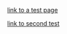 <style>
  .inner {
    max-width: 1024px !important;
  }
</style>

<script>
  function logEvent(event) {
    console.log("logging an event");
    console.log(JSON.stringify(event));
  }
</script>

[link to a test page](test/index.md)

[link to second test](test2.md)

<script src="https://dev.valassis.eu/scripts/core/util/init.js"></script>
<div 
  id="ValassisGallery" 
  style="width: 100%" 
  data-lang="en"
  data-logEvent="logEvent"
  data-dpol="https://dev.valassis.eu/instances/Wobrock-Thulium/?token=Thulium%7C%7C%7C%7C%7CRhlatJpNL4o%253D%7C1644250130761%7Cucc%3D0000000000000644250127001&digest=5Otrrx%2F1vSl0PfECwx5Qm4bg%2B8Q%3D">
</div>
